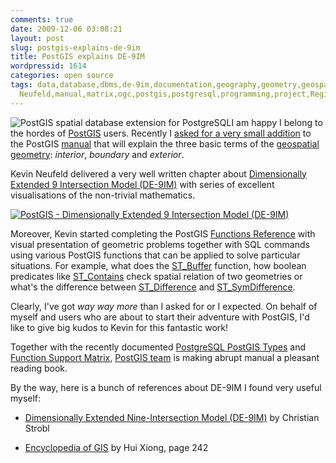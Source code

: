 ```yaml
---
comments: true
date: 2009-12-06 03:08:21
layout: post
slug: postgis-explains-de-9im
title: PostGIS explains DE-9IM
wordpressid: 1614
categories: open source
tags: data,database,dbms,de-9im,documentation,geography,geometry,geospatial,gis,intersection,Kevin
  Neufeld,manual,matrix,ogc,postgis,postgresql,programming,project,Regina Obe,spatial
---
```


![PostGIS spatial database extension for PostgreSQL](/images/logos/postgis-globe-logo.gif)I am happy I belong to the hordes of [PostGIS](http://postgis.org/) users. Recently I [asked for a very small addition](http://trac.osgeo.org/postgis/ticket/274) to the PostGIS [manual](http://postgis.org/documentation/manual-svn/) that will explain the three basic terms of the [geospatial geometry](http://www.opengeospatial.org/standards/sfs/): _interior_, _boundary_ and _exterior_.





Kevin Neufeld delivered a very well written chapter about [Dimensionally Extended 9 Intersection Model (DE-9IM)](http://postgis.org/documentation/manual-svn/ch04.html#DE-9IM) with series of excellent visualisations of the non-trivial mathematics.





[![PostGIS - Dimensionally Extended 9 Intersection Model (DE-9IM)](http://farm3.static.flickr.com/2568/4161103255_42353a284f_o.png)](http://www.flickr.com/photos/mloskot/4161103255/)





Moreover, Kevin started completing the PostGIS [Functions Reference](http://postgis.org/documentation/manual-svn/reference.html) with visual presentation of geometric problems together with SQL commands using various PostGIS functions that can be applied to solve particular situations. For example, what does the [ST_Buffer](http://postgis.org/documentation/manual-svn/ST_Buffer.html ) function, how boolean predicates like [ST_Contains](http://postgis.org/documentation/manual-svn/ST_Contains.html) check spatial relation of two geometries or what's the difference between [ST_Difference](http://postgis.org/documentation/manual-svn/ST_Difference.html) and [ST_SymDifference](http://postgis.org/documentation/manual-svn/ST_SymDifference.html).





Clearly, I've got _way way more_ than I asked for or I expected. On behalf of myself and users who are about to start their adventure with PostGIS, I'd like to give big kudos to Kevin for this fantastic work!





Together with the recently documented [PostgreSQL PostGIS Types](http://www.postgis.org/documentation/manual-svn/reference.html#PostGIS_Types) and [Function Support Matrix](/?p=1588), [PostGIS team](http://en.wikipedia.org/wiki/PostGIS) is making abrupt manual a pleasant reading book.





By the way, here is a bunch of references about DE-9IM I found very useful myself:




  * [Dimensionally Extended Nine-Intersection Model (DE-9IM)](http://gis.hsr.ch/wiki/images/3/3d/9dem_springer.pdf) by Christian Strobl


  * [Encyclopedia of GIS](http://www.springer.com/book/978-0-387-30858-6) by Hui Xiong, page 242


